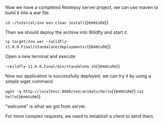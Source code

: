 Now we have a completed Resteasy server project, we can use maven to build it into a war file.


`cd ~/tutorial/zoo
mvn clean install`{{execute}}


Then we should deploy the archive into Wildfly and start it.


`cp target/zoo.war ~/wildfly-11.0.0.Final/standalone/deployments/`{{execute}}


Open a new terminal and execute


`~/wildfly-11.0.0.Final/bin/standalone.sh`{{execute}}


Now our application is successfully deployed, we can try it by using a simple wget command.


`wget -q http://localhost:8080/zoo/animals/hello`{{execute}}
`cat hello`{{execute}}


"welcome" is what we got from server.


For more complex requests, we need to establish a client to send them.
